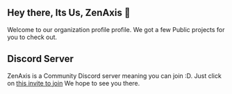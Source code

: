 ## Hey there, Its Us, ZenAxis 👋

Welcome to our organization profile profile. We got a few Public projects for you to check out.


## Discord Server

ZenAxis is a Community Discord server meaning you can join :D. Just click on [this invite to join](https://discord.gg/36MbyQPwS4) We hope to see you there.
